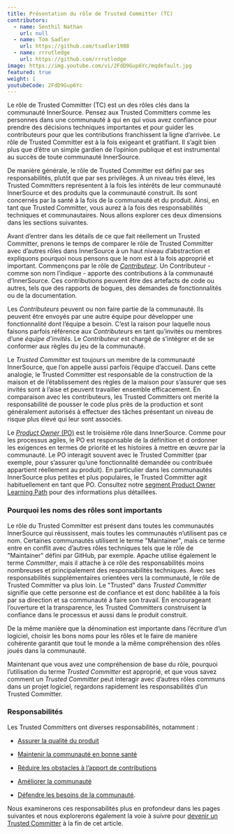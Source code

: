 ```yaml
---
title: Présentation du rôle de Trusted Committer (TC)
contributors:
  - name: Senthil Nathan
    url: null
  - name: Tom Sadler
    url: https://github.com/tsadler1988
  - name: rrrutledge
    url: https://github.com/rrrutledge
image: https://img.youtube.com/vi/2FdD9Gup6Yc/mqdefault.jpg
featured: true
weight: 1
youtubeCode: 2FdD9Gup6Yc
---
```

<div class="paragraph pagenumrestart">
<p>Le rôle de Trusted Committer (TC) est un des rôles clés dans la communauté InnerSource.
Pensez aux Trusted Committers comme les personnes dans une communauté à qui
en qui vous avez confiance pour prendre des décisions techniques importantes
et pour guider les contributeurs pour que les contributions franchissent la ligne d&#8217;arrivée.
Le rôle de Trusted Committer est à la fois exigeant et gratifiant.
Il s’agit bien plus que d’être un simple gardien de l’opinion publique et est instrumental au succès de toute communauté InnerSource.</p>
</div>
<div class="paragraph">
<p>De manière générale, le rôle de Trusted Committer est défini par ses responsabilités, plutôt que par ses privilèges.
À un niveau très élevé, les Trusted Committers représentent à la fois les intérêts de leur communauté InnerSource et des produits que la communauté construit.
Ils sont concernés par la santé à la fois de la communauté et du produit. Ainsi, en tant que Trusted Committer, vous aurez à la fois des responsabilités techniques et communautaires.
Nous allons explorer ces deux dimensions dans les sections suivantes.</p>
</div>
<div class="paragraph">
<p>Avant d’entrer dans les détails de ce que fait réellement un Trusted Committer,
prenons le temps de comparer le rôle de Trusted Committer avec d’autres rôles dans InnerSource
à un haut niveau d’abstraction et expliquons pourquoi nous pensons que le nom est à la fois approprié et important.
Commençons par le rôle de <a href="https://innersourcecommons.org/learn/learning-path/contributor"><em>Contributeur</em></a>.
Un Contributeur - comme son nom l’indique - apporte des contributions à la communauté d’InnerSource.
Ces contributions peuvent être des artefacts de code ou autres, tels que des rapports de bogues,
des demandes de fonctionnalités ou de la documentation.</p>
</div>
<div class="paragraph">
<p>Les <em>Contributeurs</em> peuvent ou non faire partie de la communauté. Ils peuvent
être envoyés par une autre équipe pour développer une fonctionnalité dont l&#8217;équipe a besoin.
C&#8217;est la raison pour laquelle nous faisons parfois référence aux <em>Contributeurs</em> en tant qu&#8217;invités ou
membres d&#8217;une <em>équipe d&#8217;invités</em>. Le <em>Contributeur</em> est chargé de s&#8217;intégrer et de se conformer
aux règles du jeu de la communauté.</p>
</div>
<div class="paragraph">
<p>Le <em>Trusted Committer</em> est toujours un membre de la communauté InnerSource,
que l’on appelle aussi parfois l&#8217;équipe d’accueil. Dans cette analogie,
le Trusted Committer est responsable de la construction de la maison et de l’établissement des règles de la maison
pour s’assurer que ses invités sont à l’aise et peuvent travailler ensemble efficacement. En comparaison avec les contributeurs, les Trusted Committers ont merité la
responsabilité de pousser le code plus près de la production et sont généralement
autorisés à effectuer des tâches présentant un niveau de risque plus élevé qui leur sont associés.</p>
</div>
<div class="paragraph">
<p>Le <a href="https://innersourcecommons.org/learn/learning-path/product-owner"><em>Product Owner</em> (PO)</a> est le troisième rôle dans InnerSource.
Comme pour les processus agiles, le PO est responsable de la définition et d ordonner les
exigences en termes de priorité et les histoires à mettre en œuvre par la communauté.
Le PO interagit souvent avec le Trusted Committer (par exemple, pour s’assurer qu’une
fonctionnalité demandée ou contribuée appartient réellement au produit). En particulier dans
les communautés InnerSource plus petites et plus populaires, le Trusted Committer agit habituellement en tant que PO.
Consultez notre
<a href="https://innersourcecommons.org/learn/learning-path/product-owner">segment Product Owner Learning Path</a>
pour des informations plus détaillées.</p>
</div>
<div class="sect2">
<h3 id="_pourquoi_les_noms_des_rôles_sont_importants">Pourquoi les noms des rôles sont importants</h3>
<div class="paragraph">
<p>Le rôle du Trusted Committer est présent dans toutes les communautés InnerSource qui réussissent,
mais toutes les communautés n’utilisent pas ce nom. Certaines communautés utilisent le terme
"Maintainer", mais ce terme entre en conflit avec d’autres rôles techniques tels que
le rôle de "Maintainer" défini par GitHub, par exemple.
Apache utilise également le terme <em>Committer</em>, mais il attache à ce rôle des responsabilités
moins nombreuses et principalement des responsabilités techniques. Avec ses responsabilités supplémentaires orientées vers la communauté,
le rôle de Trusted Committer va plus loin. Le "Trusted" dans <em>Trusted Committer</em>
signifie que cette personne est de confiance et est donc habilitée à la fois par sa direction et sa communauté à faire son travail.
En encourageant l’ouverture et la transparence, les Trusted Committers construisent la confiance dans le processus et aussi dans le produit
construit.</p>
</div>
<div class="paragraph">
<p>De la même manière que la dénomination est importante dans l’écriture d’un logiciel, choisir les bons noms pour les rôles et le faire de manière cohérente
garantit que tout le monde a la même compréhension des rôles joués dans la communauté.</p>
</div>
<div class="paragraph">
<p>Maintenant que vous avez une compréhension de base du rôle, pourquoi l’utilisation du terme <em>Trusted Committer</em> est approprié,
et que vous savez comment un <em>Trusted Committer</em> peut interagir avec d’autres rôles communs dans un projet logiciel,
regardons rapidement les responsabilités d’un Trusted Committer.</p>
</div>
</div>
<div class="sect2">
<h3 id="_responsabilités">Responsabilités</h3>
<div class="paragraph">
<p>Les Trusted Committers ont diverses responsabilités, notamment :</p>
</div>
<div class="ulist">
<ul>
<li>
<p><a href="https://innersourcecommons.org/learn/learning-path/trusted-committer/02/">Assurer la qualité du produit</a></p>
</li>
<li>
<p><a href="https://innersourcecommons.org/learn/learning-path/trusted-committer/03/">Maintenir la communauté en bonne santé</a></p>
</li>
<li>
<p><a href="https://innersourcecommons.org/learn/learning-path/trusted-committer/05/">Réduire les obstacles à l&#8217;apport de contributions</a></p>
</li>
<li>
<p><a href="https://innersourcecommons.org/learn/learning-path/trusted-committer/04/">Améliorer la communauté</a></p>
</li>
<li>
<p><a href="https://innersourcecommons.org/learn/learning-path/trusted-committer/06/">Défendre les besoins de la communauté</a>.</p>
</li>
</ul>
</div>
<div class="paragraph">
<p>Nous examinerons ces responsabilités plus en profondeur dans les pages suivantes et
nous explorerons également la voie à suivre pour
<a href="https://innersourcecommons.org/learn/learning-path/trusted-committer/07/">devenir un Trusted Committer</a>
à la fin de cet article.</p>
</div>
</div>
<!--- This file autogenerated from https://github.com/InnerSourceCommons/InnerSourceLearningPath/blob/main/scripts -->